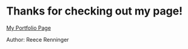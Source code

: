 # Thanks for checking out my page!

[My Portfolio Page](reecerenninger.netlify.app)



Author: Reece Renninger
